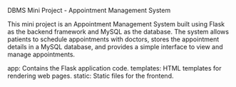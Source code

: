 DBMS Mini Project - Appointment Management System

This mini project is an Appointment Management System built using Flask as the backend framework and MySQL as the database. 
The system allows patients to schedule appointments with doctors, stores the appointment details in a MySQL database, 
and provides a simple interface to view and manage appointments.


app: Contains the Flask application code.
templates: HTML templates for rendering web pages.
static: Static files for the frontend.
